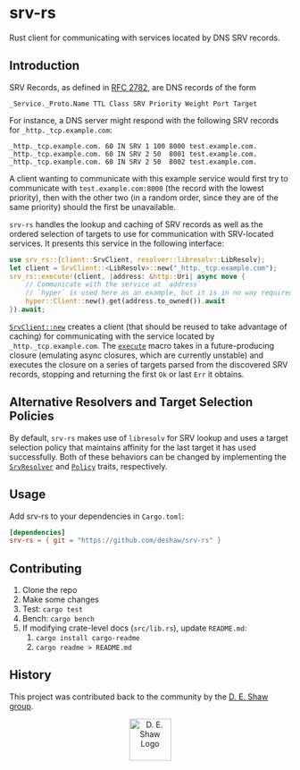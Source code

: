 # srv-rs

Rust client for communicating with services located by DNS SRV records.

## Introduction

SRV Records, as defined in [RFC 2782](https://tools.ietf.org/html/rfc2782),
are DNS records of the form

`_Service._Proto.Name TTL Class SRV Priority Weight Port Target`

For instance, a DNS server might respond with the following SRV records for
`_http._tcp.example.com`:

```
_http._tcp.example.com. 60 IN SRV 1 100 8000 test.example.com.
_http._tcp.example.com. 60 IN SRV 2 50  8001 test.example.com.
_http._tcp.example.com. 60 IN SRV 2 50  8002 test.example.com.
```

A client wanting to communicate with this example service would first try to
communicate with `test.example.com:8000` (the record with the lowest
priority), then with the other two (in a random order, since they are of the
same priority) should the first be unavailable.

`srv-rs` handles the lookup and caching of SRV records as well as the ordered
selection of targets to use for communication with SRV-located services.
It presents this service in the following interface:

```rust
use srv_rs::{client::SrvClient, resolver::libresolv::LibResolv};
let client = SrvClient::<LibResolv>::new("_http._tcp.example.com");
srv_rs::execute!(client, |address: &http::Uri| async move {
    // Communicate with the service at `address`
    // `hyper` is used here as an example, but it is in no way required
    hyper::Client::new().get(address.to_owned()).await
}).await;
```

[`SrvClient::new`] creates a client (that should be reused to take advantage of
caching) for communicating with the service located by `_http._tcp.example.com`.
The [`execute`] macro takes in a future-producing closure (emulating async
closures, which are currently unstable) and executes the closure on a series of
targets parsed from the discovered SRV records, stopping and returning the
first `Ok` or last `Err` it obtains.

## Alternative Resolvers and Target Selection Policies

By default, `srv-rs` makes use of `libresolv` for SRV lookup and uses a
target selection policy that maintains affinity for the last target it has used
successfully. Both of these behaviors can be changed by implementing the
[`SrvResolver`] and [`Policy`] traits, respectively.

[`SrvClient::new`]: client/struct.SrvClient.html#method.new
[`execute`]: macro.execute.html
[`SrvResolver`]: resolver/trait.SrvResolver.html
[`Policy`]: client/policy/trait.Policy.html

## Usage

Add srv-rs to your dependencies in `Cargo.toml`:

```toml
[dependencies]
srv-rs = { git = "https://github.com/deshaw/srv-rs" }
```

## Contributing

1. Clone the repo
2. Make some changes
3. Test: `cargo test`
4. Bench: `cargo bench`
5. If modifying crate-level docs (`src/lib.rs`), update `README.md`:
    1. `cargo install cargo-readme`
    2. `cargo readme > README.md`

## History

This project was contributed back to the community by the [D. E. Shaw group](https://www.deshaw.com/).

<p align="center">
    <a href="https://www.deshaw.com">
       <img src="https://www.deshaw.com/assets/logos/black_logo_417x125.png" alt="D. E. Shaw Logo" height="75" >
    </a>
</p>
